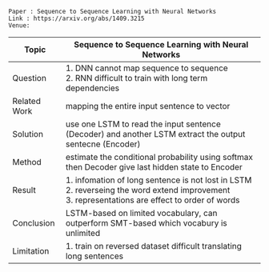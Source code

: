 ```
Paper : Sequence to Sequence Learning with Neural Networks
Link : https://arxiv.org/abs/1409.3215
Venue: 
```

| Topic        | Sequence to Sequence Learning with Neural Networks      |
|--------------|---------------------------------------------------------|
| Question     | 1. DNN cannot map sequence to sequence <br> 2. RNN difficult to train with long term dependencies <br> |
| Related Work | mapping the entire input sentence to vector|
| Solution     | use one LSTM to read the input sentence (Decoder) and another LSTM extract the output sentecne (Encoder) |
| Method       | estimate the conditional probability using softmax then Decoder give last hidden state to Encoder |
| Result       | 1. infomation of long sentence is not lost in LSTM <br> 2. reverseing the word extend improvement <br> 3. representations are effect to order of words <br>|
| Conclusion   | LSTM-based on limited vocabulary, can outperform SMT-based which vocabury is unlimited|
| Limitation   | 1. train on reversed dataset difficult translating long sentences|